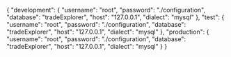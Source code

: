 {
  "development": {
    "username": "root",
    "password": "./configuration",
    "database": "tradeExplorer",
    "host": "127.0.0.1",
    "dialect": "mysql"
  },
  "test": {
    "username": "root",
    "password": "./configuration",
    "database": "tradeExplorer",
    "host": "127.0.0.1",
    "dialect": "mysql"
  },
  "production": {
    "username": "root",
    "password": "./configuration",
    "database": "tradeExplorer",
    "host": "127.0.0.1",
    "dialect": "mysql"
  }
}

